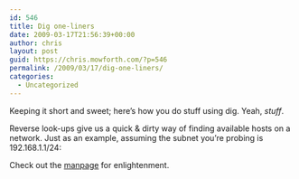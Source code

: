 ```yaml
---
id: 546
title: Dig one-liners
date: 2009-03-17T21:56:39+00:00
author: chris
layout: post
guid: https://chris.mowforth.com/?p=546
permalink: /2009/03/17/dig-one-liners/
categories:
  - Uncategorized
---
```

Keeping it short and sweet; here&#8217;s how you do stuff using dig. Yeah, _stuff_.



Reverse look-ups give us a quick & dirty way of finding available hosts on a network. Just as an example, assuming the subnet you&#8217;re probing is 192.168.1.1/24:



Check out the [manpage](http://developer.apple.com/documentation/Darwin/Reference/ManPages/man1/dig.1.html "dig manpage") for enlightenment.